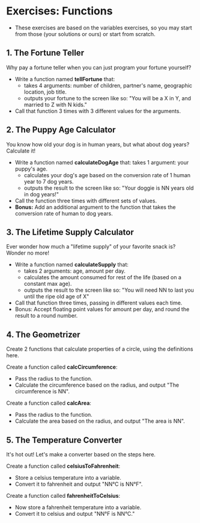 # Exercises: Functions

-   These exercises are based on the variables exercises, so you may start from those (your solutions or ours) or start from scratch.

## 1. The Fortune Teller

Why pay a fortune teller when you can just program your fortune yourself?

-   Write a function named **tellFortune** that:
    -   takes 4 arguments: number of children, partner's name, geographic location, job title.
    -   outputs your fortune to the screen like so: "You will be a X in Y, and married to Z with N kids."
-   Call that function 3 times with 3 different values for the arguments.

## 2. The Puppy Age Calculator

You know how old your dog is in human years, but what about dog years? Calculate it!

-   Write a function named **calculateDogAge** that:
    takes 1 argument: your puppy's age.
    -   calculates your dog's age based on the conversion rate of 1 human year to 7 dog years.
    -   outputs the result to the screen like so: "Your doggie is NN years old in dog years!"
-   Call the function three times with different sets of values.
-   **Bonus:** Add an additional argument to the function that takes the conversion rate of human to dog years.

## 3. The Lifetime Supply Calculator

Ever wonder how much a "lifetime supply" of your favorite snack is? Wonder no more!

-   Write a function named **calculateSupply** that:
    -   takes 2 arguments: age, amount per day.
    -   calculates the amount consumed for rest of the life (based on a constant max age).
    -   outputs the result to the screen like so: "You will need NN to last you until the ripe old age of X"
-   Call that function three times, passing in different values each time.
-   Bonus: Accept floating point values for amount per day, and round the result to a round number.

## 4. The Geometrizer

Create 2 functions that calculate properties of a circle, using the definitions here.

Create a function called **calcCircumference**:

-   Pass the radius to the function.
-   Calculate the circumference based on the radius, and output "The circumference is NN".

Create a function called **calcArea**:

-   Pass the radius to the function.
-   Calculate the area based on the radius, and output "The area is NN".

## 5. The Temperature Converter

It's hot out! Let's make a converter based on the steps here.

Create a function called **celsiusToFahrenheit**:

-   Store a celsius temperature into a variable.
-   Convert it to fahrenheit and output "NN°C is NN°F".

Create a function called **fahrenheitToCelsius**:

-   Now store a fahrenheit temperature into a variable.
-   Convert it to celsius and output "NN°F is NN°C."

